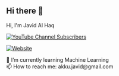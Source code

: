## Hi there 👋

<!--
**javid321/javid321** is a ✨ _special_ ✨ repository because its `README.md` (this file) appears on your GitHub profile.
--!>

<p>Hi, I'm Javid Al Haq</p>

<p>
<a href="https://www.youtube.com/@SinauQ">
<img alt="YouTube Channel Subscribers" src="https://img.shields.io/youtube/channel/subscribers/UC4ph6ddvWh9FCURnHT6Mjsw?style=flat&logo=youtube&logoSize=auto&label=YouTube">
</a></p>

<p>
<a href="https://instropeksiku.blogspot.com">
<img alt="Website" src="https://img.shields.io/website?url=https%3A%2F%2Finstropeksiku.blogspot.com%2F&style=flat&logo=blogger&label=My%20Blog&color=white">
</a></p>

🌱 I’m currently learning Machine Learning</br>
📫 How to reach me: akku.javid@gmail.com</br>

